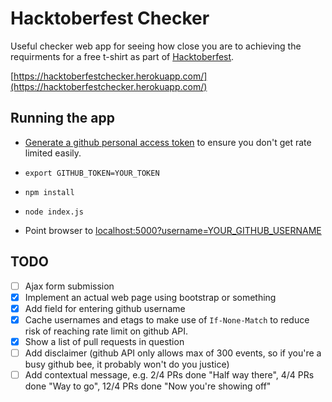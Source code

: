 # Hacktoberfest Checker

Useful checker web app for seeing how close you are to achieving the requirments for a free t-shirt as part of [Hacktoberfest](https://hacktoberfest.digitalocean.com/).

[https://hacktoberfestchecker.herokuapp.com/](https://hacktoberfestchecker.herokuapp.com/)

## Running the app

* [Generate a github personal access token](https://github.com/settings/tokens) to ensure you don't get rate limited easily.

* `export GITHUB_TOKEN=YOUR_TOKEN`

* `npm install`

* `node index.js`

* Point browser to [localhost:5000?username=YOUR_GITHUB_USERNAME](http://localhost:5000?username=jenkoian)

## TODO

- [ ] Ajax form submission
- [x] Implement an actual web page using bootstrap or something
- [x] Add field for entering github username
- [x] Cache usernames and etags to make use of `If-None-Match` to reduce risk of reaching rate limit on github API.
- [x] Show a list of pull requests in question
- [ ] Add disclaimer (github API only allows max of 300 events, so if you're a busy github bee, it probably won't do you justice)
- [ ] Add contextual message, e.g. 2/4 PRs done "Half way there", 4/4 PRs done "Way to go", 12/4 PRs done "Now you're showing off"

